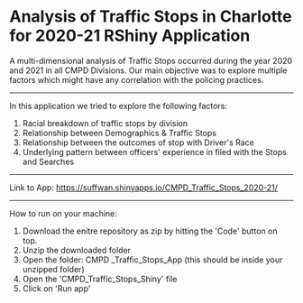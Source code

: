 # Analysis of Traffic Stops in Charlotte for 2020-21  RShiny Application
A multi-dimensional analysis of Traffic Stops occurred during the year 2020 and 2021 in all CMPD Divisions. Our main objective was to explore multiple factors which might have any correlation with the policing practices. 


----


In this application we tried to explore the following factors: 
<ol>
  <li> Racial breakdown of traffic stops by division
  <li> Relationship between Demographics & Traffic Stops
  <li> Relationship between the outcomes of stop with Driver's Race 
  <li> Underlying pattern between officers' experience in filed with the Stops and Searches 
    
 </ol>   
    

<hr> 

Link to App: https://suffwan.shinyapps.io/CMPD_Traffic_Stops_2020-21/

<hr>

How to run on your machine: 
<ol>
  <li> Download the enitre repository as zip by hitting the 'Code' button on top.
  <li> Unzip the downloaded folder
  <li> Open the folder: CMPD _Traffic_Stops_App (this should be inside your unzipped folder)
  <li> Open the 'CMPD_Traffic_Stops_Shiny' file  
  <li> Click on 'Run app' 
</ol>
